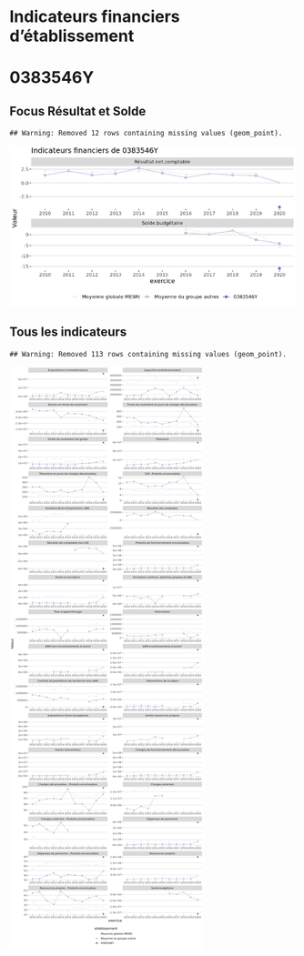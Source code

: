 Indicateurs financiers d’établissement
================

# 0383546Y

## Focus Résultat et Solde

    ## Warning: Removed 12 rows containing missing values (geom_point).

![](0383546y_files/figure-gfm/etab.focus-1.png)<!-- -->

## Tous les indicateurs

    ## Warning: Removed 113 rows containing missing values (geom_point).

![](0383546y_files/figure-gfm/etab-1.png)<!-- -->

